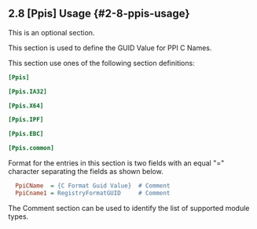 <!--- @file
  2.8 [Ppis] Usage

  Copyright (c) 2007-2017, Intel Corporation. All rights reserved.<BR>

  Redistribution and use in source (original document form) and 'compiled'
  forms (converted to PDF, epub, HTML and other formats) with or without
  modification, are permitted provided that the following conditions are met:

  1) Redistributions of source code (original document form) must retain the
     above copyright notice, this list of conditions and the following
     disclaimer as the first lines of this file unmodified.

  2) Redistributions in compiled form (transformed to other DTDs, converted to
     PDF, epub, HTML and other formats) must reproduce the above copyright
     notice, this list of conditions and the following disclaimer in the
     documentation and/or other materials provided with the distribution.

  THIS DOCUMENTATION IS PROVIDED BY TIANOCORE PROJECT "AS IS" AND ANY EXPRESS OR
  IMPLIED WARRANTIES, INCLUDING, BUT NOT LIMITED TO, THE IMPLIED WARRANTIES OF
  MERCHANTABILITY AND FITNESS FOR A PARTICULAR PURPOSE ARE DISCLAIMED. IN NO
  EVENT SHALL TIANOCORE PROJECT  BE LIABLE FOR ANY DIRECT, INDIRECT, INCIDENTAL,
  SPECIAL, EXEMPLARY, OR CONSEQUENTIAL DAMAGES (INCLUDING, BUT NOT LIMITED TO,
  PROCUREMENT OF SUBSTITUTE GOODS OR SERVICES; LOSS OF USE, DATA, OR PROFITS;
  OR BUSINESS INTERRUPTION) HOWEVER CAUSED AND ON ANY THEORY OF LIABILITY,
  WHETHER IN CONTRACT, STRICT LIABILITY, OR TORT (INCLUDING NEGLIGENCE OR
  OTHERWISE) ARISING IN ANY WAY OUT OF THE USE OF THIS DOCUMENTATION, EVEN IF
  ADVISED OF THE POSSIBILITY OF SUCH DAMAGE.

-->

## 2.8 [Ppis] Usage {#2-8-ppis-usage}

This is an optional section.

This section is used to define the GUID Value for PPI C Names.

This section use ones of the following section definitions:

```ini
[Ppis]

[Ppis.IA32]

[Ppis.X64]

[Ppis.IPF]

[Ppis.EBC]

[Ppis.common]
```

Format for the entries in this section is two fields with an equal "="
character separating the fields as shown below.

```ini
  PpiCName  = {C Format Guid Value}  # Comment
  PpiCname1 = RegistryFormatGUID     # Comment
```

The Comment section can be used to identify the list of supported module types.
